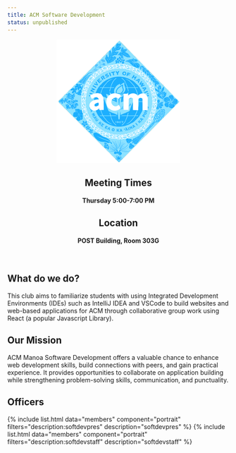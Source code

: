 ```yaml
---
title: ACM Software Development
status: unpublished
---
```

<center>
	<figure class="full">
	  <img src="../images/icon.png" title="Panda Logo" alt="Panda Logo">
	</figure>
</center>
<center>
	<h2>Meeting Times</h2>
	<h4>Thursday 5:00-7:00 PM</h4>
	<h2>Location</h2>
	<h4>POST Building, Room 303G</h4>
</center>

<br>

## What do we do?

This club aims to familiarize students with using Integrated Development Environments (IDEs) such as IntelliJ IDEA and VSCode to build websites and web-based applications for ACM through collaborative group work using React (a popular Javascript Library). 

## Our Mission

ACM Manoa Software Development offers a valuable chance to enhance web development skills, build connections with peers, and gain practical experience. It provides opportunities to collaborate on application building while strengthening problem-solving skills, communication, and punctuality.

## Officers

{% include list.html data="members" component="portrait" filters="description:softdevpres" description="softdevpres" %}
{% include list.html data="members" component="portrait" filters="description:softdevstaff" description="softdevstaff" %}
